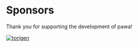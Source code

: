 # Sponsors

Thank you for supporting the development of pawa!

[![torigen](https://avatars.githubusercontent.com/u/78496244?v=4 ':class=sponsors')](https://github.com/torigen)
